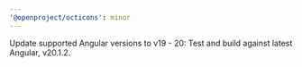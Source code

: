 ```yaml
---
'@openproject/octicons': minor
---
```


Update supported Angular versions to v19 - 20: Test and build against latest Angular, v20.1.2.
